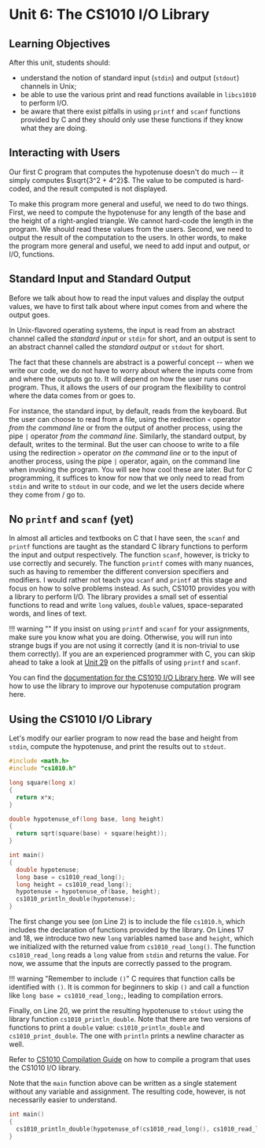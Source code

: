 # Unit 6: The CS1010 I/O Library

## Learning Objectives
After this unit, students should:
- understand the notion of standard input (`stdin`) and output (`stdout`) channels in Unix;
- be able to use the various print and read functions available in `libcs1010` to perform I/O.
- be aware that there exist pitfalls in using `printf` and `scanf` functions provided by C and they should only use these functions if they know what they are doing.

## Interacting with Users

Our first C program that computes the hypotenuse doesn't do much -- it simply computes $\sqrt{3^2 + 4^2}$.  The value to be computed is hard-coded, and the result computed is not displayed.

To make this program more general and useful, we need to do two things.  First, we need to compute the hypotenuse for any length of the base and the height of a right-angled triangle.  We cannot hard-code the length in the program.   We should read these values from the users.  Second, we need to output the result of the computation to the users.  In other words, to make the program more general and useful, we need to add input and output, or I/O, functions.

## Standard Input and Standard Output

Before we talk about how to read the input values and display the output values, we have to first talk about where input comes from and where the output goes.

In Unix-flavored operating systems, the input is read from an abstract channel called the _standard input_ or `stdin` for short, and an output is sent to an abstract channel called the _standard output_ or `stdout` for short.

The fact that these channels are abstract is a powerful concept -- when we write our code, we do not have to worry about where the inputs come from and where the outputs go to.  It will depend on how the user runs our program.  Thus, it allows the users of our program the flexibility to control where the data comes from or goes to.

For instance, the standard input, by default, reads from the keyboard.  But the user can choose to read from a file, using the redirection `<` operator _from the command line_ or from the output of another process, using the pipe `|` operator _from the command line_.  Similarly, the standard output, by default, writes to the terminal.  But the user can choose to write to a file using the redirection `>` operator _on the command line_ or to the input of another process, using the pipe `|` operator, again, on the command line when invoking the program.  You will see how cool these are later.  But for C programming, it suffices to know for now that we only need to read from `stdin` and write to `stdout` in our code, and we let the users decide where they come from / go to.

## No `printf` and `scanf` (yet)

In almost all articles and textbooks on C that I have seen, the `scanf` and `printf` functions are taught as the standard C library functions to perform the input and output respectively.  The function `scanf`, however, is tricky to use correctly and securely.  The function `printf` comes with many nuances, such as having to remember the different conversion specifiers and modifiers.  I would rather not teach you `scanf` and `printf` at this stage and focus on how to solve problems instead.  As such, CS1010 provides you with a library to perform I/O.  The library provides a small set of essential functions to read and write `long` values, `double` values, space-separated words, and lines of text.

!!! warning ""
	If you insist on using `printf` and `scanf` for your assignments, make sure you know what you are doing.  Otherwise, you will run into strange bugs if you are not using it correctly (and it is non-trivial to use them correctly).  If you are an experienced programmer with C, you can skip ahead to take a look at [Unit 29](29-stdio.md) on the pitfalls of using `printf` and `scanf`.

You can find the [documentation for the CS1010 I/O Library here](library.md).  We will see how to use the library to improve our hypotenuse computation program here.

## Using the CS1010 I/O Library

Let's modify our earlier program to now read the base and height from `stdin`, compute the hypotenuse, and print the results out to `stdout`.

```C
#include <math.h>
#include "cs1010.h"

long square(long x)
{
  return x*x;
}

double hypotenuse_of(long base, long height)
{
  return sqrt(square(base) + square(height));
}

int main()
{
  double hypotenuse;
  long base = cs1010_read_long();
  long height = cs1010_read_long();
  hypotenuse = hypotenuse_of(base, height);
  cs1010_println_double(hypotenuse);
}
```

The first change you see (on Line 2) is to include the file `cs1010.h`, which includes the declaration of functions provided by the library.  On Lines 17 and 18, we introduce two new `long` variables named `base` and `height`, which we initialized with the returned value from `cs1010_read_long()`.  The function `cs1010_read_long` reads a `long` value from `stdin` and returns the value.  For now, we assume that the inputs are correctly passed to the program.

!!! warning "Remember to include `()`"
	C requires that function calls be identified with `()`.  It is common for beginners
	to skip `()` and call a function like `long base = cs1010_read_long;`, leading to
	compilation errors.

Finally, on Line 20, we print the resulting hypotenuse to `stdout` using the library function `cs1010_println_double`.  Note that there are two versions of functions to print a `double` value: `cs1010_println_double` and `cs1010_print_double`.  The one with `println` prints a newline character as well.

Refer to [CS1010 Compilation Guide](clang.md) on how to compile a program that uses the CS1010 I/O library.

Note that the `main` function above can be written as a single statement without any variable and assignment.  The resulting code, however, is not necessarily easier to understand.
```C
int main()
{
  cs1010_println_double(hypotenuse_of(cs1010_read_long(), cs1010_read_long()));
}
```
